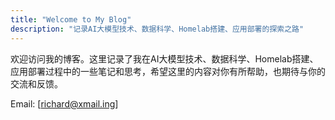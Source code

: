 ```yaml
---
title: "Welcome to My Blog"
description: "记录AI大模型技术、数据科学、Homelab搭建、应用部署的探索之路"
---
```



欢迎访问我的博客。这里记录了我在AI大模型技术、数据科学、Homelab搭建、应用部署过程中的一些笔记和思考，希望这里的内容对你有所帮助，也期待与你的交流和反馈。

Email: [richard@xmail.ing]